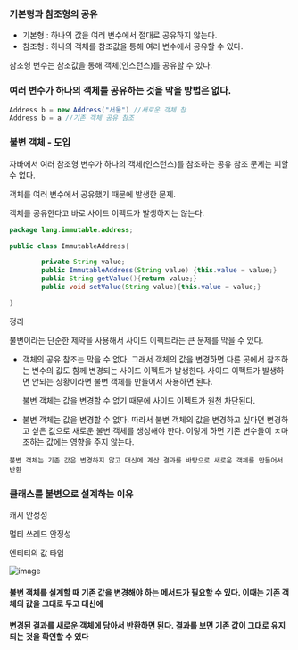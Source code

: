 ### 기본형과 참조형의 공유

- 기본형 : 하나의 값을 여러 변수에서 절대로 공유하지 않는다.
- 참조형 : 하나의 객체를 참조값을 통해 여러 변수에서 공유할 수 있다.

참조형 변수는 참조값을 통해 객체(인스턴스)를 공유할 수 있다.

### 여러 변수가 하나의 객체를 공유하는 것을 막을 방법은 없다.

```java
Address b = new Address("서울") //새로운 객체 참
Address b = a //기존 객체 공유 참조
```

### 불변 객체 - 도입

자바에서 여러 참조형 변수가 하나의 객체(인스턴스)를 참조하는 공유 참조 문제는 피할 수 없다.

객체를 여러 변수에서 공유했기 때문에 발생한 문제. 

객체를 공유한다고 바로 사이드 이펙트가 발생하지는 않는다.

```java
package lang.immutable.address;

public class ImmutableAddress{

		private String value;
		public ImmutableAddress(String value) {this.value = value;}
		public String getValue(){return value;}
		public void setValue(String value){this.value = value;}

}
```

정리

불변이라는 단순한 제약을 사용해서 사이드 이펙트라는 큰 문제를 막을 수 있다.

- 객체의 공유 참조는 막을 수 없다. 그래서 객체의 값을 변경하면 다른 곳에서 참조하는 변수의 값도 함께 변경되는 사이드 이펙트가 발생한다. 사이드 이펙트가 발생하면 안되는 상황이라면 불변 객체를 만들어서 사용하면 된다.
    
    불변 객체는 값을 변경할 수 없기  때문에 사이드 이펙트가 원천 차단된다.
    
- 불변 객체는 값을 변경할 수 없다. 따라서 불변 객체의 값을 변경하고 싶다면 변경하고 싶은 값으로 새로운 불변 객체를 생성해야 한다. 이렇게 하면 기존 변수들이 ㅊ마조하는 값에는 영향을 주지 않는다.

`불변 객체는 기존 값은 변경하지 않고 대신에 계산 결과를 바탕으로 새로운 객체를 만들어서 반환`

### 클래스를 불변으로 설계하는 이유

캐시 안정성

멀티 쓰레드 안정성

엔티티의 값 타입

![image](https://github.com/user-attachments/assets/66414ac4-b96e-4479-9a7a-f8fa88b44bd3)

#### 불변 객체를 설계할 때 기존 값을 변경해야 하는 메서드가 필요할 수 있다. 이때는 기존 객체의 값을 그대로 두고 대신에
#### 변경된 결과를 새로운 객체에 담아서 반환하면 된다. 결과를 보면 기존 값이 그대로 유지되는 것을 확인할 수 있다
